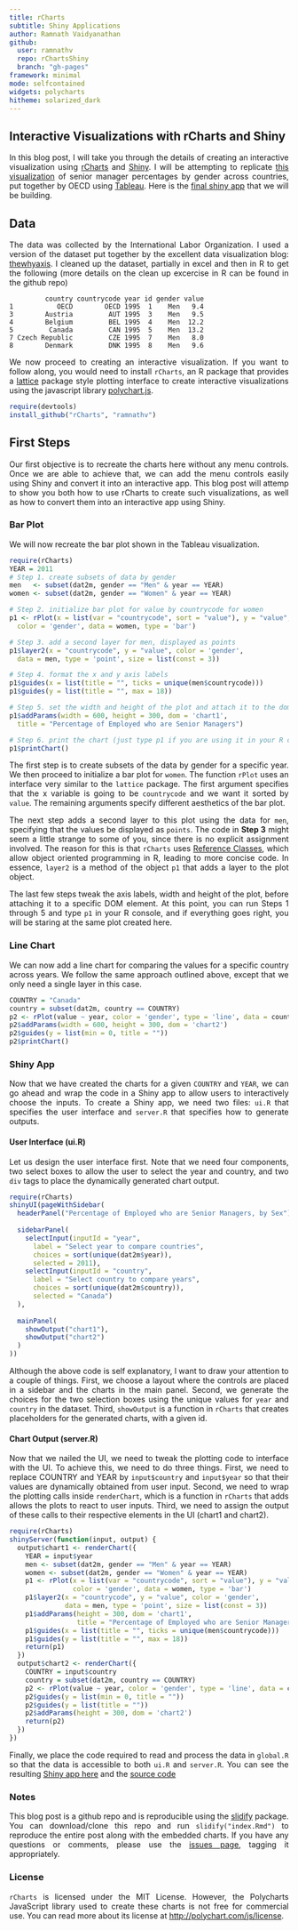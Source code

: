```yaml
---
title: rCharts
subtitle: Shiny Applications
author: Ramnath Vaidyanathan
github:
  user: ramnathv
  repo: rChartsShiny
  branch: "gh-pages"
framework: minimal
mode: selfcontained
widgets: polycharts
hitheme: solarized_dark
---
```


## Interactive Visualizations with rCharts and Shiny

<style>
p {
  text-align: justify;
}
body {
 background-image: url(libraries/frameworks/minimal/images/light_wool.png)
}
</style>

In this blog post, I will take you through the details of creating an interactive visualization using [rCharts](http://ramnathv.github.io/rCharts) and [Shiny](http://rstudio.github.io/shiny). I will be attempting to replicate [this visualization](http://www.oecd.org/gender/data/proportionofemployedwhoareseniormanagersbysex.htm) of senior manager percentages by gender across countries, put together by OECD using [Tableau](http://www.tableausoftware.com). Here is the [final shiny app](http://glimmer.rstudio.com/ramnathv/rChartOECD/) that we will be building.

## Data

The data was collected by the International Labor Organization. I used a version of the dataset put together by the excellent data visualization blog: [thewhyaxis](http://thewhyaxis.info/gap-remake/). I cleaned up the dataset, partially in excel and then in R to get the following (more details on the clean up excercise in R can be found in the github repo)


```
         country countrycode year id gender value
1           OECD        OECD 1995  1    Men   9.4
3        Austria         AUT 1995  3    Men   9.5
4        Belgium         BEL 1995  4    Men  12.2
5         Canada         CAN 1995  5    Men  13.2
7 Czech Republic         CZE 1995  7    Men   8.0
8        Denmark         DNK 1995  8    Men   9.6
```


We now proceed to creating an interactive visualization. If you want to follow along, you would need to install `rCharts`, an R package that provides a  [lattice](http://cran.r-project.org/web/packages/lattice/index.html) package style plotting interface to create interactive visualizations using the javascript library [polychart.js](https://github.com/Polychart/polychart2).



```r
require(devtools)
install_github("rCharts", "ramnathv")
```


## First Steps

Our first objective is to recreate the charts here without any menu controls. Once we are able to achieve that, we can add the menu controls easily using Shiny and convert it into an interactive app. This blog post will attemp to show you both how to use rCharts to create such visualizations, as well as how to convert them into an interactive app using Shiny.
 



### Bar Plot

We will now recreate the bar plot shown in the Tableau visualization.


<div id='chart1'></div>


```r
require(rCharts)
YEAR = 2011
# Step 1. create subsets of data by gender
men   <- subset(dat2m, gender == "Men" & year == YEAR)
women <- subset(dat2m, gender == "Women" & year == YEAR)

# Step 2. initialize bar plot for value by countrycode for women
p1 <- rPlot(x = list(var = "countrycode", sort = "value"), y = "value", 
  color = 'gender', data = women, type = 'bar')

# Step 3. add a second layer for men, displayed as points
p1$layer2(x = "countrycode", y = "value", color = 'gender', 
  data = men, type = 'point', size = list(const = 3))

# Step 4. format the x and y axis labels
p1$guides(x = list(title = "", ticks = unique(men$countrycode)))
p1$guides(y = list(title = "", max = 18))

# Step 5. set the width and height of the plot and attach it to the dom
p1$addParams(width = 600, height = 300, dom = 'chart1',
  title = "Percentage of Employed who are Senior Managers")

# Step 6. print the chart (just type p1 if you are using it in your R console)
p1$printChart()
```

<script type='text/javascript'>
    var chartParams = {"dom":"chart1","width":600,"height":300,"layers":[{"x":{"var":"countrycode","sort":"value"},"y":"value","data":{"country":["OECD","Austria","Belgium","Czech Republic","Denmark","Estonia","Finland","France","Germany","Greece","Hungary","Iceland","Ireland","Italy","Luxembourg","Netherlands","Norway","Poland","Portugal","Slovak Republic","Slovenia","Spain","Sweden","Switzerland","United Kingdom"],"countrycode":["OECD","AUT","BEL","CZE","DNK","EST","FIN","FRA","DEU","GRC","HUN","ISL","IRL","ITA","LUX","NLD","NOR","POL","PRT","SVK","SVN","ESP","SWE","CHE","GBR"],"year":[2011,2011,2011,2011,2011,2011,2011,2011,2011,2011,2011,2011,2011,2011,2011,2011,2011,2011,2011,2011,2011,2011,2011,2011,2011],"id":[1,3,4,7,8,9,10,11,12,13,14,15,16,18,21,23,25,26,27,28,29,30,31,32,34],"gender":["Women","Women","Women","Women","Women","Women","Women","Women","Women","Women","Women","Women","Women","Women","Women","Women","Women","Women","Women","Women","Women","Women","Women","Women","Women"],"value":[4.4,3,4.7,2.8,1.6,6.5,3.4,6.2,3.2,2.4,5,7.5,5.3,2.4,2.4,4.7,4.3,5.2,4.3,3.7,6.9,3.3,4,5.7,7.5]},"color":"gender","type":"bar"},{"x":"countrycode","y":"value","data":{"country":["OECD","Austria","Belgium","Czech Republic","Denmark","Estonia","Finland","France","Germany","Greece","Hungary","Iceland","Ireland","Italy","Luxembourg","Netherlands","Norway","Poland","Portugal","Slovak Republic","Slovenia","Spain","Sweden","Switzerland","United Kingdom"],"countrycode":["OECD","AUT","BEL","CZE","DNK","EST","FIN","FRA","DEU","GRC","HUN","ISL","IRL","ITA","LUX","NLD","NOR","POL","PRT","SVK","SVN","ESP","SWE","CHE","GBR"],"year":[2011,2011,2011,2011,2011,2011,2011,2011,2011,2011,2011,2011,2011,2011,2011,2011,2011,2011,2011,2011,2011,2011,2011,2011,2011],"id":[1,3,4,7,8,9,10,11,12,13,14,15,16,18,21,23,25,26,27,28,29,30,31,32,34],"gender":["Men","Men","Men","Men","Men","Men","Men","Men","Men","Men","Men","Men","Men","Men","Men","Men","Men","Men","Men","Men","Men","Men","Men","Men","Men"],"value":[7.7,6.8,9.2,6.2,3.8,11.6,6.8,8.6,6.4,5.4,6.3,10.4,9.3,5,5.7,9.6,8.5,6.8,7.8,6.5,9.4,6.3,6.8,9.6,12.5]},"color":"gender","type":"point","size":{"const":3}}],"facet":[],"guides":{"x":{"title":"","ticks":["OECD","AUT","BEL","CZE","DNK","EST","FIN","FRA","DEU","GRC","HUN","ISL","IRL","ITA","LUX","NLD","NOR","POL","PRT","SVK","SVN","ESP","SWE","CHE","GBR"]},"y":{"title":"","max":18}},"coord":[],"title":"Percentage of Employed who are Senior Managers"}
    _.each(chartParams.layers, function(el){el.data = polyjs.data(el.data)})
    polyjs.chart(chartParams);
</script>


The first step is to create subsets of the data by gender for a specific year. We then proceed to initialize a bar plot for `women`. The function `rPlot` uses an interface very similar to the `lattice` package. The first argument specifies that the x variable is going to be `countrycode` and we want it sorted by `value`. The remaining arguments specify different aesthetics of the bar plot.

The next step adds a second layer to this plot using the data for `men`, specifying that the values be displayed as `points`. The code in **Step 3** might seem a little strange to some of you, since there is no explicit assignment involved. The reason for this is that `rCharts` uses [Reference Classes](), which allow object oriented programming in R, leading to more concise code. In essence, `layer2` is a method of the object `p1` that adds a layer to the plot object. 

The last few steps tweak the axis labels, width and height of the plot, before attaching it to a specific DOM element. At this point, you can run Steps 1 through 5 and type `p1` in your R console, and if everything goes right, you will be staring at the same plot created here.


### Line Chart

We can now add a line chart for comparing the values for a specific country across years. We follow the same approach outlined above, except that we only need a single layer in this case.

<div id='chart2'></div>



```r
COUNTRY = "Canada"
country = subset(dat2m, country == COUNTRY)
p2 <- rPlot(value ~ year, color = 'gender', type = 'line', data = country)
p2$addParams(width = 600, height = 300, dom = 'chart2')
p2$guides(y = list(min = 0, title = ""))
p2$printChart()
```

<script type='text/javascript'>
    var chartParams = {"dom":"chart2","width":600,"height":300,"layers":[{"x":"year","y":"value","data":{"country":["Canada","Canada","Canada","Canada","Canada","Canada","Canada","Canada","Canada","Canada","Canada","Canada","Canada","Canada","Canada","Canada","Canada","Canada","Canada","Canada","Canada","Canada","Canada","Canada","Canada","Canada","Canada","Canada"],"countrycode":["CAN","CAN","CAN","CAN","CAN","CAN","CAN","CAN","CAN","CAN","CAN","CAN","CAN","CAN","CAN","CAN","CAN","CAN","CAN","CAN","CAN","CAN","CAN","CAN","CAN","CAN","CAN","CAN"],"year":[1995,1996,1997,1998,1999,2000,2001,2002,2003,2004,2005,2006,2007,2008,1995,1996,1997,1998,1999,2000,2001,2002,2003,2004,2005,2006,2007,2008],"id":[5,5,5,5,5,5,5,5,5,5,5,5,5,5,5,5,5,5,5,5,5,5,5,5,5,5,5,5],"gender":["Men","Men","Men","Men","Men","Men","Men","Men","Men","Men","Men","Men","Men","Men","Women","Women","Women","Women","Women","Women","Women","Women","Women","Women","Women","Women","Women","Women"],"value":[13.2,12.8,11.7,11.2,11.6,11.7,11,11.1,10.7,11,11.1,11.2,10.9,11.3,8.4,8.8,8.1,8.2,7.4,7.5,6.9,6.6,6.8,7.2,7,7.2,7.1,7.1]},"color":"gender","type":"line"}],"facet":[],"guides":{"y":{"min":0,"title":""}},"coord":[]}
    _.each(chartParams.layers, function(el){el.data = polyjs.data(el.data)})
    polyjs.chart(chartParams);
</script>



### Shiny App

Now that we have created the charts for a given `COUNTRY` and `YEAR`, we can go ahead and wrap the code in a Shiny app to allow users to interactively choose the inputs. To create a Shiny app, we need two files: `ui.R` that specifies the user interface and `server.R` that specifies how to generate outputs.

#### User Interface (ui.R)

Let us design the user interface first. Note that we need four components, two select boxes to allow the user to select the year and country, and two `div` tags to place the dynamically generated chart output.


```r
require(rCharts)
shinyUI(pageWithSidebar(
  headerPanel("Percentage of Employed who are Senior Managers, by Sex"),
  
  sidebarPanel(
    selectInput(inputId = "year",
      label = "Select year to compare countries",
      choices = sort(unique(dat2m$year)),
      selected = 2011),
    selectInput(inputId = "country",
      label = "Select country to compare years",
      choices = sort(unique(dat2m$country)),
      selected = "Canada")
  ),
  
  mainPanel(
    showOutput("chart1"),
    showOutput("chart2")
  )
))
```


Although the above code is self explanatory, I want to draw your attention to a couple of things. First, we choose a layout where the controls are placed in a sidebar and the charts in the main panel. Second, we generate the choices for the two selection boxes using the unique values for `year` and `country` in the dataset. Third, `showOutput` is a function in `rCharts` that creates placeholders for the generated charts, with a given id.

#### Chart Output (server.R)

Now that we nailed the UI, we need to tweak the plotting code to interface with the UI. To achieve this, we need to do three things. First, we need to replace COUNTRY and YEAR by `input$country` and `input$year` so that their values are dynamically obtained from user input. Second, we need to wrap the plotting calls inside `renderChart`, which is a function in `rCharts` that adds allows the plots to react to user inputs. Third, we need to assign the output of these calls to their respective elements in the UI (chart1 and chart2).


```r
require(rCharts)
shinyServer(function(input, output) {
  output$chart1 <- renderChart({
    YEAR = input$year
    men <- subset(dat2m, gender == "Men" & year == YEAR)
    women <- subset(dat2m, gender == "Women" & year == YEAR)
    p1 <- rPlot(x = list(var = "countrycode", sort = "value"), y = "value", 
                color = 'gender', data = women, type = 'bar')
    p1$layer2(x = "countrycode", y = "value", color = 'gender', 
              data = men, type = 'point', size = list(const = 3))
    p1$addParams(height = 300, dom = 'chart1', 
                 title = "Percentage of Employed who are Senior Managers")
    p1$guides(x = list(title = "", ticks = unique(men$countrycode)))
    p1$guides(y = list(title = "", max = 18))
    return(p1)
  })
  output$chart2 <- renderChart({
    COUNTRY = input$country
    country = subset(dat2m, country == COUNTRY)
    p2 <- rPlot(value ~ year, color = 'gender', type = 'line', data = country)
    p2$guides(y = list(min = 0, title = ""))
    p2$guides(y = list(title = ""))
    p2$addParams(height = 300, dom = 'chart2')
    return(p2)
  })
})
```


Finally, we place the code required to read and process the data in `global.R` so that the data is accessible to both `ui.R` and `server.R`. You can see the resulting [Shiny app here](http://glimmer.rstudio.com/ramnathv/rChartOECD) and the [source code](https://github.com/ramnathv/rChartsShiny/tree/gh-pages/rChartOECD) 


### Notes

This blog post is a github repo and is reproducible using the [slidify](http://slidify.org) package. You can download/clone this repo and run `slidify("index.Rmd")` to reproduce the entire post along with the embedded charts. If you have any questions or comments, please use the [issues page](https://github.com/ramnathv/rChartsShiny/issues/new), tagging it appropriately.

### License

`rCharts` is licensed under the MIT License. However, the Polycharts JavaScript library used to create these charts is not free for commercial use. You can read more about its license at http://polychart.com/js/license.



